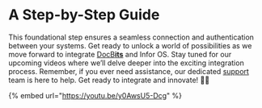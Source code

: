 # A Step-by-Step Guide

This foundational step ensures a seamless connection and authentication between your systems. Get ready to unlock a world of possibilities as we move forward to integrate [DocB**its**](https://docbits.com/) and Infor OS. Stay tuned for our upcoming videos where we’ll delve deeper into the exciting integration process. Remember, if you ever need assistance, our dedicated [support](https://docbits.com/de/doc/support-in-docbits/) team is here to help. Get ready to integrate and innovate! 🚀🔗



{% embed url="https://youtu.be/y0AwsU5-Dcg" %}

